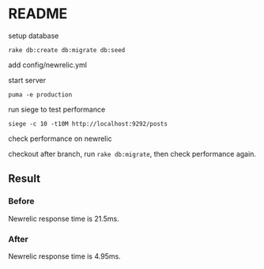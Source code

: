 # README

setup database

```
rake db:create db:migrate db:seed
```

add config/newrelic.yml

start server

```
puma -e production
```

run siege to test performance

```
siege -c 10 -t10M http://localhost:9292/posts
```

check performance on newrelic

checkout after branch, run `rake db:migrate`, then check performance again.

## Result

### Before

Newrelic response time is 21.5ms.

### After

Newrelic response time is 4.95ms.

